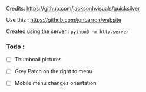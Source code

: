Credits: https://github.com/jacksonhvisuals/quicksilver


Use this : https://github.com/jonbarron/website


Created using the server : `python3 -m http.server`



### Todo :
- [ ] Thumbnail pictures
- [ ] Grey Patch on the right to menu
- [ ] Mobile menu changes orientation


